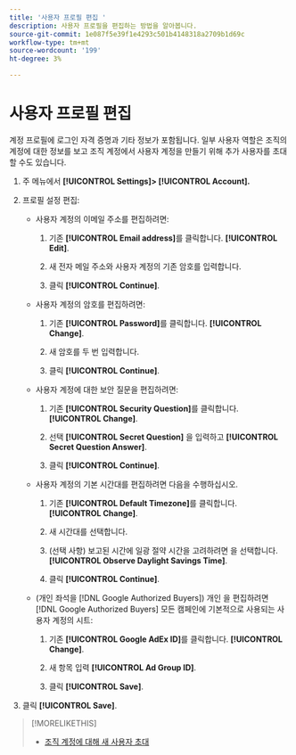 ```yaml
---
title: '사용자 프로필 편집 '
description: 사용자 프로필을 편집하는 방법을 알아봅니다.
source-git-commit: 1e087f5e39f1e4293c501b4148318a2709b1d69c
workflow-type: tm+mt
source-wordcount: '199'
ht-degree: 3%

---
```


# 사용자 프로필 편집

계정 프로필에 로그인 자격 증명과 기타 정보가 포함됩니다. 일부 사용자 역할은 조직의 계정에 대한 정보를 보고 조직 계정에서 사용자 계정을 만들기 위해 추가 사용자를 초대할 수도 있습니다.

1. 주 메뉴에서 **[!UICONTROL Settings]> [!UICONTROL Account].**

1. 프로필 설정 편집:

   * 사용자 계정의 이메일 주소를 편집하려면:

      1. 기존 **[!UICONTROL Email address]**&#x200B;를 클릭합니다. **[!UICONTROL Edit]**.

      1. 새 전자 메일 주소와 사용자 계정의 기존 암호를 입력합니다.
      1. 클릭 **[!UICONTROL Continue]**.
   * 사용자 계정의 암호를 편집하려면:

      1. 기존 **[!UICONTROL Password]**&#x200B;를 클릭합니다. **[!UICONTROL Change]**.

      1. 새 암호를 두 번 입력합니다.

      1. 클릭 **[!UICONTROL Continue]**.
   * 사용자 계정에 대한 보안 질문을 편집하려면:

      1. 기존 **[!UICONTROL Security Question]**&#x200B;를 클릭합니다. **[!UICONTROL Change]**.

      1. 선택 **[!UICONTROL Secret Question]** 을 입력하고 **[!UICONTROL Secret Question Answer]**.

      1. 클릭 **[!UICONTROL Continue]**.
   * 사용자 계정의 기본 시간대를 편집하려면 다음을 수행하십시오.

      1. 기존 **[!UICONTROL Default Timezone]**&#x200B;를 클릭합니다. **[!UICONTROL Change]**.

      1. 새 시간대를 선택합니다.

      1. (선택 사항) 보고된 시간에 일광 절약 시간을 고려하려면 을 선택합니다. **[!UICONTROL Observe Daylight Savings Time]**.

      1. 클릭 **[!UICONTROL Continue]**.
   * (개인 좌석을 [!DNL Google Authorized Buyers]) 개인 을 편집하려면 [!DNL Google Authorized Buyers] 모든 캠페인에 기본적으로 사용되는 사용자 계정의 시트:

      1. 기존 **[!UICONTROL Google AdEx ID]**&#x200B;를 클릭합니다. **[!UICONTROL Change]**.

      1. 새 항목 입력 **[!UICONTROL Ad Group ID]**.

      1. 클릭 **[!UICONTROL Save]**.





1. 클릭 **[!UICONTROL Save]**.

>[!MORELIKETHIS]
>
>* [조직 계정에 대해 새 사용자 초대](user-invite.md)


<!-- >* [User Profile and Organization Account Settings](user-and-account-settings.md) -->
